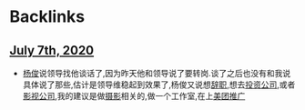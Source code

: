 
# Backlinks
## [July 7th, 2020](<July 7th, 2020.md>)
- [杨俊](<杨俊.md>)说领导找他谈话了,因为昨天他和领导说了要转岗.谈了之后也没有和我说具体说了那些,估计是领导维稳起到效果了,杨俊又说想[辞职](<辞职.md>),想去[投资公司](<投资公司.md>),或者[影视公司](<影视公司.md>),我的建议是做[摄影](<摄影.md>)相关的,做一个工作室,在上[美团](<美团.md>)[推广](<推广.md>)

